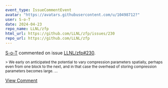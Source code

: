 ```yaml
---
event_type: IssueCommentEvent
avatar: "https://avatars.githubusercontent.com/u/10498712?"
user: S-o-T
date: 2024-04-23
repo_name: LLNL/zfp
html_url: https://github.com/LLNL/zfp/issues/230
repo_url: https://github.com/LLNL/zfp
---
```


<a href='https://github.com/S-o-T' target='_blank'>S-o-T</a> commented on issue <a href='https://github.com/LLNL/zfp/issues/230' target='_blank'>LLNL/zfp#230</a>.

<small>> We early on anticipated the potential to vary compression parameters spatially, perhaps even from one block to the next, and in that case the overhead of storing compression parameters becomes large....</small>

<a href='https://github.com/LLNL/zfp/issues/230' target='_blank'>View Comment</a>